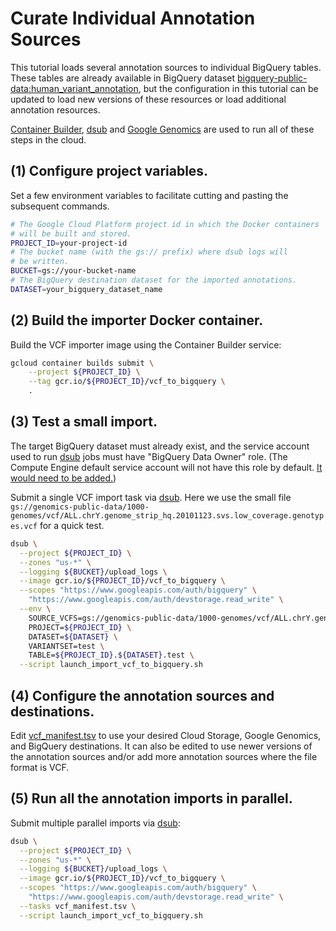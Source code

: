 Curate Individual Annotation Sources
====================================

This tutorial loads several annotation sources to individual BigQuery tables.
These tables are already available in BigQuery
dataset
[bigquery-public-data:human_variant_annotation](https://bigquery.cloud.google.com/dataset/bigquery-public-data:human_variant_annotation),
but the configuration in this tutorial can be updated to load new versions of
these resources or load additional annotation resources.

[Container Builder](https://cloud.google.com/container-builder/docs/overview),
[dsub](https://github.com/googlegenomics/dsub)
and [Google Genomics](https://cloud.google.com/genomics/) are used to run all of
these steps in the cloud.

## (1) Configure project variables.

Set a few environment variables to facilitate cutting and pasting the subsequent
commands.

``` bash
# The Google Cloud Platform project id in which the Docker containers
# will be built and stored.
PROJECT_ID=your-project-id
# The bucket name (with the gs:// prefix) where dsub logs will
# be written.
BUCKET=gs://your-bucket-name
# The BigQuery destination dataset for the imported annotations.
DATASET=your_bigquery_dataset_name
```

## (2) Build the importer Docker container.

Build the VCF importer image using the Container Builder service:

``` bash
gcloud container builds submit \
    --project ${PROJECT_ID} \
    --tag gcr.io/${PROJECT_ID}/vcf_to_bigquery \
    .
```

## (3) Test a small import.

The target BigQuery dataset must already exist, and the service account used to
run [dsub](https://cloud.google.com/genomics/v1alpha2/dsub) jobs must have
"BigQuery Data Owner" role.  (The Compute Engine default service account will
not have this role by
default.
[It would need to be added.](https://cloud.google.com/iam/docs/granting-roles-to-service-accounts))

Submit a single VCF import task
via [dsub](https://cloud.google.com/genomics/v1alpha2/dsub).  Here we use the
small file
`gs://genomics-public-data/1000-genomes/vcf/ALL.chrY.genome_strip_hq.20101123.svs.low_coverage.genotypes.vcf`
for a quick test.

``` bash
dsub \
  --project ${PROJECT_ID} \
  --zones "us-*" \
  --logging ${BUCKET}/upload_logs \
  --image gcr.io/${PROJECT_ID}/vcf_to_bigquery \
  --scopes "https://www.googleapis.com/auth/bigquery" \
    "https://www.googleapis.com/auth/devstorage.read_write" \
  --env \
    SOURCE_VCFS=gs://genomics-public-data/1000-genomes/vcf/ALL.chrY.genome_strip_hq.20101123.svs.low_coverage.genotypes.vcf \
    PROJECT=${PROJECT_ID} \
    DATASET=${DATASET} \
    VARIANTSET=test \
    TABLE=${PROJECT_ID}.${DATASET}.test \
  --script launch_import_vcf_to_bigquery.sh
```

## (4) Configure the annotation sources and destinations.

Edit [vcf_manifest.tsv](vcf_manifest.tsv) to use your desired Cloud Storage,
Google Genomics, and BigQuery destinations.  It can also be edited to use newer
versions of the annotation sources and/or add more annotation sources where the
file format is VCF.

## (5) Run all the annotation imports in parallel.

Submit multiple parallel imports via
[dsub](https://cloud.google.com/genomics/v1alpha2/dsub):

``` bash
dsub \
  --project ${PROJECT_ID} \
  --zones "us-*" \
  --logging ${BUCKET}/upload_logs \
  --image gcr.io/${PROJECT_ID}/vcf_to_bigquery \
  --scopes "https://www.googleapis.com/auth/bigquery" \
    "https://www.googleapis.com/auth/devstorage.read_write" \
  --tasks vcf_manifest.tsv \
  --script launch_import_vcf_to_bigquery.sh
```
